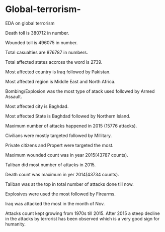 # Global-terrorism-

EDA on global terrorism

Death toll is 380712 in number.

Wounded toll is 496075 in number.

Total casualties are 876787 in numbers.

Total affected states accross the word is 2739.

Most affected country is Iraq followed by Pakistan.

Most affected region is Middle East and North Africa.

Bombing/Explosion was the most type of atack used followed by Armed Assault.

Most affected city is Baghdad.

Most affected State is Baghdad followed by Northern Island.

Maximum number of attacks happened in 2015 (15776 attacks).

Civilians were mostly targeted followed by Millitary.

Private citizens and Propert were targeted the most.

Maximum wounded count was in year 2015(43787 counts).

Taliban did most number of attacks in 2015.

Death count was maximum in yer 2014(43734 counts).

Taliban was at the top in total number of attacks done till now.

Explosives were used the most followed by Firearms.

Iraq was attacked the most in the month of Nov.

Attacks count kept growing from 1970s till 2015. After 2015 a steep decline in the attacks by terrorist has been observed which is a very good sign for humanity.
​
